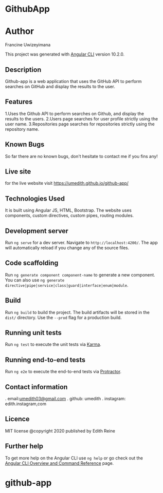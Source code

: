# GithubApp
# Author
Francine Uwizeyimana


This project was generated with [Angular CLI](https://github.com/angular/angular-cli) version 10.2.0.


## Description

Github-app is a web application that uses the GitHub API to perform searches on GitHub and display the results to the user.

## Features

1.Uses the Github API to perform searches on Github, and display the results to the users.
2.Users page searches for user profile strictly using the user name.
3.Repositories page searches for repositories strictly using the repository name.

## Known Bugs

So far there are no known bugs, don't hesitate to contact me if you fins any!

## Live site

for the live website visit https://umedith.github.io/github-app/

## Technologies Used

It is built using Angular JS, HTML, Bootstrap. The website uses components, custom directives, custom pipes, routing modules. 

## Development server

Run `ng serve` for a dev server. Navigate to `http://localhost:4200/`. The app will automatically reload if you change any of the source files.

## Code scaffolding

Run `ng generate component component-name` to generate a new component. You can also use `ng generate directive|pipe|service|class|guard|interface|enum|module`.

## Build

Run `ng build` to build the project. The build artifacts will be stored in the `dist/` directory. Use the `--prod` flag for a production build.

## Running unit tests

Run `ng test` to execute the unit tests via [Karma](https://karma-runner.github.io).

## Running end-to-end tests

Run `ng e2e` to execute the end-to-end tests via [Protractor](http://www.protractortest.org/).

## Contact information

. email:umedith03@gmail.com
. github: umedith
. instagram: edith.instagram,com

## Licence 

MIT license @copyright 2020 published by Edith Reine

## Further help

To get more help on the Angular CLI use `ng help` or go check out the [Angular CLI Overview and Command Reference](https://angular.io/cli) page.
# github-app

